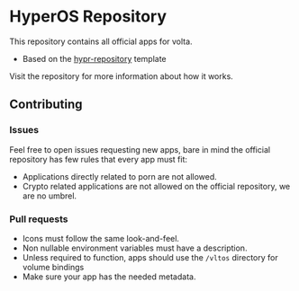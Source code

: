# HyperOS Repository

This repository contains all official apps for volta.

- Based on the [hypr-repository](https://github.com/getHyperOS/hypr-repository) template

Visit the repository for more information about how it works.

## Contributing

### Issues

Feel free to open issues requesting new apps, bare in mind the official repository has few rules that every app must fit:

- Applications directly related to porn are not allowed.
- Crypto related applications are not allowed on the official repository, we are no umbrel.

### Pull requests

- Icons must follow the same look-and-feel.
- Non nullable environment variables must have a description.
- Unless required to function, apps should use the `/vltos` directory for volume bindings
- Make sure your app has the needed metadata.
